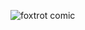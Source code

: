 ![foxtrot comic](https://cdn.shopify.com/s/files/1/0815/7955/products/8x10-conventionalattire.png?v=1525293811)
